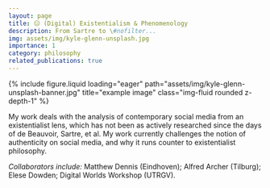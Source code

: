 ```yaml
---
layout: page
title: 😑 (Digital) Existentialism & Phenomenology
description: From Sartre to \#nofilter...
img: assets/img/kyle-glenn-unsplash.jpg
importance: 1
category: philosophy
related_publications: true
---
```



<div class="row">
    <div class="col-sm mt-3 mt-md-0">
        {% include figure.liquid loading="eager" path="assets/img/kyle-glenn-unsplash-banner.jpg" title="example image" class="img-fluid rounded z-depth-1" %}
    </div>
</div>

My work deals with the analysis of contemporary social media from an existentialist lens, which has not been as actively researched since the days of de Beauvoir, Sartre, et al. My work currently challenges the notion of authenticity on social media, and why it runs counter to existentialist philosophy.

*Collaborators include:* Matthew Dennis (Eindhoven); Alfred Archer (Tilburg); Elese Dowden; Digital Worlds Workshop (UTRGV).
